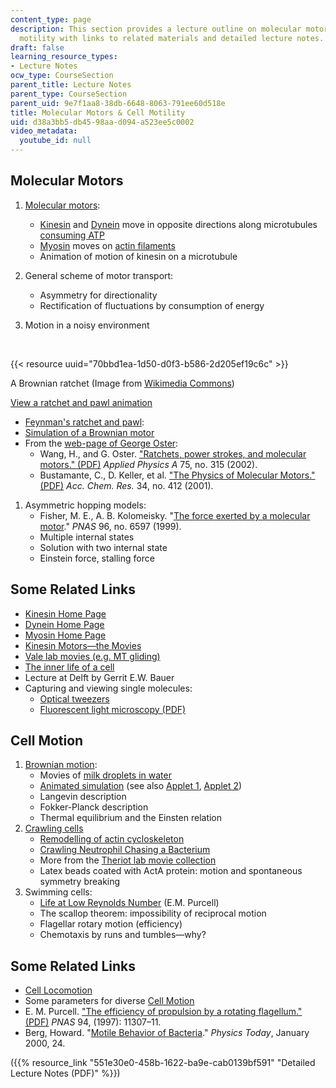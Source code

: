 ```yaml
---
content_type: page
description: This section provides a lecture outline on molecular motors  and cell
  motility with links to related materials and detailed lecture notes.
draft: false
learning_resource_types:
- Lecture Notes
ocw_type: CourseSection
parent_title: Lecture Notes
parent_type: CourseSection
parent_uid: 9e7f1aa8-38db-6648-8063-791ee60d518e
title: Molecular Motors & Cell Motility
uid: d38a3bb5-db45-98aa-d094-a523ee5c0002
video_metadata:
  youtube_id: null
---
```

## Molecular Motors

1. [Molecular motors](http://en.wikipedia.org/wiki/Molecular_motors):      
      
    - [Kinesin](http://en.wikipedia.org/wiki/Kinesin) and [Dynein](http://en.wikipedia.org/wiki/Dynein) move in opposite directions along microtubules [consuming ATP](http://en.wikipedia.org/wiki/Adenosine_triphosphate)
    - [Myosin](http://en.wikipedia.org/wiki/Myosin) moves on [actin filaments](http://web.archive.org/web/20170127130248/http://www.rpi.edu/dept/bcbp/molbiochem/MBWeb/mb2/part1/actin.htm)
    - Animation of motion of kinesin on a microtubule
2. General scheme of motor transport:      
      
    - Asymmetry for directionality
    - Rectification of fluctuations by consumption of energy
3. Motion in a noisy environment      
      
     

{{< resource uuid="70bbd1ea-1d50-d0f3-b586-2d205ef19c6c" >}}

A Brownian ratchet (Image from [Wikimedia Commons](http://en.wikipedia.org/wiki/Brownian_ratchet))

[View a ratchet and pawl animation](http://www.physik.uni-augsburg.de/theo1/hanggi/ratchetanim.gif)

- [Feynman's ratchet and pawl](http://en.wikipedia.org/wiki/Brownian_ratchet):
- [Simulation of a Brownian motor](http://www.elmer.unibas.ch/bm/index.html)
- From the [web-page of George Oster](https://en.wikipedia.org/wiki/George_Oster):
    - Wang, H., and G. Oster. ["Ratchets, power strokes, and molecular motors." (PDF)](https://www.worldcat.org/title/5648393986) *Applied Physics A* 75, no. 315 (2002).
    - Bustamante, C., D. Keller, et al. ["The Physics of Molecular Motors." (PDF)](https://pubs.acs.org/doi/pdf/10.1021/ar0001719?rand=guxjvfkd) *Acc. Chem. Res.* 34, no. 412 (2001).

1. Asymmetric hopping models:
    - Fisher, M. E., A. B. Kolomeisky. "[The force exerted by a molecular motor](http://www.pnas.org/cgi/content/abstract/96/12/6597?)." *PNAS* 96, no. 6597 (1999).
    - Multiple internal states
    - Solution with two internal state
    - Einstein force, stalling force

## Some Related Links

- [Kinesin Home Page](https://sites.duke.edu/kinesin/)
- [Dynein Home Page](https://en.wikipedia.org/wiki/Dynein)
- [Myosin Home Page](https://en.wikipedia.org/wiki/Myosin)
- [Kinesin Motors—the Movies](https://sites.duke.edu/kinesin/kinesin-motors-movies/)
- [Vale lab movies (e.g. MT gliding)](http://valelab.ucsf.edu/)
- [The inner life of a cell](http://www.studiodaily.com/main/technique/tprojects/6850.html)
- Lecture at Delft by Gerrit E.W. Bauer 
- Capturing and viewing single molecules:
    - [Optical tweezers](https://blocklab.stanford.edu/optical_tweezers.html)
    - [Fluorescent light microscopy (PDF)](http://www.fluorescence-foundation.org/lectures/genova2007/lecture6.pdf)

## Cell Motion

1. [Brownian motion](http://www.mit.edu/%7Ekardar/research/seminars/motility/BBrownian.html): 
    - Movies of [milk droplets in water](http://www.microscopy-uk.org.uk/dww/home/hombrown.htm)
    - [Animated simulation](https://physics.bu.edu/~duffy/HTML5/brownian_motion.html) (see also [Applet 1](http://galileoandeinstein.physics.virginia.edu/more_stuff/Applets/Brownian/brownian.html), [Applet 2](http://www.ms.uky.edu/%7Emai/java/stat/brmo.html))
    - Langevin description
    - Fokker-Planck description
    - Thermal equilibrium and the Einsten relation
2. [Crawling cells](http://www.mit.edu/%7Ekardar/research/seminars/motility/BCellMotility.html)
    - [Remodelling of actin cycloskeleton](http://www.ncbi.nlm.nih.gov/pmc/articles/PMC3500527/)
    - [Crawling Neutrophil Chasing a Bacterium](http://earthsky.org/human-world/crawling-neutrophil-chasing-a-bacterium)
    - More from the [Theriot lab movie collection](https://www.merlot.org/merlot/viewMaterial.htm?id=79706)
    - Latex beads coated with ActA protein: motion and spontaneous symmetry breaking
3. Swimming cells:
    - [Life at Low Reynolds Number](http://dx.doi.org/10.1119/1.10903) (E.M. Purcell)
    - The scallop theorem: impossibility of reciprocal motion
    - Flagellar rotary motion (efficiency)
    - Chemotaxis by runs and tumbles—why?

## Some Related Links

- [Cell Locomotion](http://www.bms.ed.ac.uk/research/others/smaciver/Cell%20biol.topics/Cell_Locomotion.htm)
- Some parameters for diverse [Cell Motion](http://www.math.ubc.ca/%7Eais/website/status/movements.html)
- E. M. Purcell. ["The efficiency of propulsion by a rotating flagellum." (PDF)](http://www.pnas.org/content/94/21/11307.full.pdf) *PNAS* 94, (1997): 11307–11.
- Berg, Howard. "[Motile Behavior of Bacteria](https://doi.org/10.1063/1.882934)." *Physics Today*, January 2000, 24.

({{% resource_link "551e30e0-458b-1622-ba9e-cab0139bf591" "Detailed Lecture Notes (PDF)" %}})